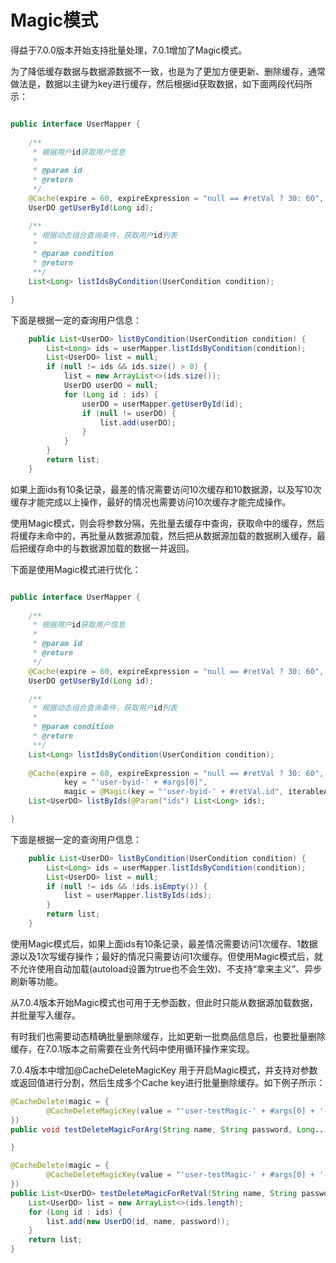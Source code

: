 # Magic模式

得益于7.0.0版本开始支持批量处理，7.0.1增加了Magic模式。

为了降低缓存数据与数据源数据不一致，也是为了更加方便更新、删除缓存，通常做法是，数据以主键为key进行缓存，然后根据id获取数据，如下面两段代码所示：

```java

public interface UserMapper {
    
    /**
     * 根据用户id获取用户信息
     * 
     * @param id
     * @return
     */
    @Cache(expire = 60, expireExpression = "null == #retVal ? 30: 60", key = "'user-byid-' + #args[0]")
    UserDO getUserById(Long id);

    /**
     * 根据动态组合查询条件，获取用户id列表
     * 
     * @param condition
     * @return
     **/
    List<Long> listIdsByCondition(UserCondition condition);

}

```

下面是根据一定的查询用户信息：

```java
    public List<UserDO> listByCondition(UserCondition condition) {
        List<Long> ids = userMapper.listIdsByCondition(condition);
        List<UserDO> list = null;
        if (null != ids && ids.size() > 0) {
            list = new ArrayList<>(ids.size());
            UserDO userDO = null;
            for (Long id : ids) {
                userDO = userMapper.getUserById(id);
                if (null != userDO) {
                    list.add(userDO);
                }
            }
        }
        return list;
    }
```
如果上面ids有10条记录，最差的情况需要访问10次缓存和10数据源，以及写10次缓存才能完成以上操作，最好的情况也需要访问10次缓存才能完成操作。

使用Magic模式，则会将参数分隔，先批量去缓存中查询，获取命中的缓存，然后将缓存未命中的，再批量从数据源加载，然后把从数据源加载的数据刷入缓存，最后把缓存命中的与数据源加载的数据一并返回。

下面是使用Magic模式进行优化：

```java

public interface UserMapper {
    
    /**
     * 根据用户id获取用户信息
     * 
     * @param id
     * @return
     */
    @Cache(expire = 60, expireExpression = "null == #retVal ? 30: 60", key = "'user-byid-' + #args[0]")
    UserDO getUserById(Long id);

    /**
     * 根据动态组合查询条件，获取用户id列表
     * 
     * @param condition
     * @return
     **/
    List<Long> listIdsByCondition(UserCondition condition);
    
    @Cache(expire = 60, expireExpression = "null == #retVal ? 30: 60",
            key = "'user-byid-' + #args[0]",
            magic = @Magic(key = "'user-byid-' + #retVal.id", iterableArgIndex = 0))
    List<UserDO> listByIds(@Param("ids") List<Long> ids);

}

```

下面是根据一定的查询用户信息：

```java
    public List<UserDO> listByCondition(UserCondition condition) {
        List<Long> ids = userMapper.listIdsByCondition(condition);
        List<UserDO> list = null;
        if (null != ids && !ids.isEmpty()) {
            list = userMapper.listByIds(ids);
        }
        return list;
    }
```

使用Magic模式后，如果上面ids有10条记录，最差情况需要访问1次缓存、1数据源以及1次写缓存操作；最好的情况只需要访问1次缓存。但使用Magic模式后，就不允许使用自动加载(autoload设置为true也不会生效)、不支持“拿来主义”、异步刷新等功能。

从7.0.4版本开始Magic模式也可用于无参函数，但此时只能从数据源加载数据，并批量写入缓存。

有时我们也需要动态精确批量删除缓存，比如更新一批商品信息后，也要批量删除缓存，在7.0.1版本之前需要在业务代码中使用循环操作来实现。

7.0.4版本中增加@CacheDeleteMagicKey 用于开启Magic模式，并支持对参数或返回值进行分割，然后生成多个Cache key进行批量删除缓存。如下例子所示：

```java
@CacheDelete(magic = {
        @CacheDeleteMagicKey(value = "'user-testMagic-' + #args[0] + '-' + #args[1] + '-' + #args[2]", iterableArgIndex = 2, iterableReturnValue = false)
})
public void testDeleteMagicForArg(String name, String password, Long... ids) {

}

@CacheDelete(magic = {
        @CacheDeleteMagicKey(value = "'user-testMagic-' + #args[0] + '-' + #args[1] + '-' + #retVal.id", iterableArgIndex = -1, iterableReturnValue = true)
})
public List<UserDO> testDeleteMagicForRetVal(String name, String password, Long... ids) {
    List<UserDO> list = new ArrayList<>(ids.length);
    for (Long id : ids) {
        list.add(new UserDO(id, name, password));
    }
    return list;
}
```

